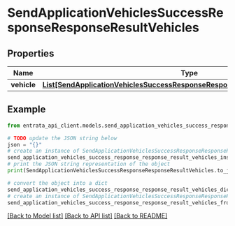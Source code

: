 # SendApplicationVehiclesSuccessResponseResponseResultVehicles


## Properties

Name | Type | Description | Notes
------------ | ------------- | ------------- | -------------
**vehicle** | [**List[SendApplicationVehiclesSuccessResponseResponseResultVehiclesVehicleInner]**](SendApplicationVehiclesSuccessResponseResponseResultVehiclesVehicleInner.md) |  | 

## Example

```python
from entrata_api_client.models.send_application_vehicles_success_response_response_result_vehicles import SendApplicationVehiclesSuccessResponseResponseResultVehicles

# TODO update the JSON string below
json = "{}"
# create an instance of SendApplicationVehiclesSuccessResponseResponseResultVehicles from a JSON string
send_application_vehicles_success_response_response_result_vehicles_instance = SendApplicationVehiclesSuccessResponseResponseResultVehicles.from_json(json)
# print the JSON string representation of the object
print(SendApplicationVehiclesSuccessResponseResponseResultVehicles.to_json())

# convert the object into a dict
send_application_vehicles_success_response_response_result_vehicles_dict = send_application_vehicles_success_response_response_result_vehicles_instance.to_dict()
# create an instance of SendApplicationVehiclesSuccessResponseResponseResultVehicles from a dict
send_application_vehicles_success_response_response_result_vehicles_from_dict = SendApplicationVehiclesSuccessResponseResponseResultVehicles.from_dict(send_application_vehicles_success_response_response_result_vehicles_dict)
```
[[Back to Model list]](../README.md#documentation-for-models) [[Back to API list]](../README.md#documentation-for-api-endpoints) [[Back to README]](../README.md)


